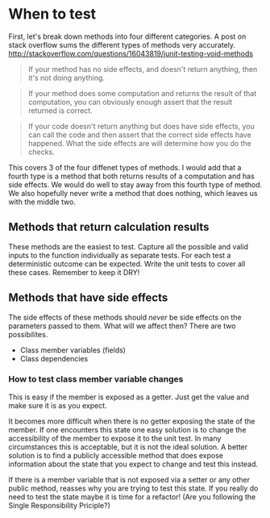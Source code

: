 # When to test
First, let's break down methods into four different categories.
A post on stack overflow sums the different types of methods very accurately. http://stackoverflow.com/questions/16043819/junit-testing-void-methods
>If your method has no side effects, and doesn't return anything, then it's not doing anything.

>If your method does some computation and returns the result of that computation, you can obviously enough assert that the result returned is correct.

>If your code doesn't return anything but does have side effects, you can call the code and then assert that the correct side effects have happened. What the side effects are will determine how you do the checks.

This covers 3 of the four diffenet types of methods. I would add that a fourth type
is a method that both returns results of a computation and has side effects.
We would do well to stay away from this fourth type of method. We also hopefully 
never write a method that does nothing, which leaves us with the middle two.

## Methods that return calculation results
These methods are the easiest to test. Capture all the possible and valid inputs to the function individually as separate tests.
For each test a deterministic outcome can be expected. Write the unit tests to cover all these cases. Remember to keep it DRY!

## Methods that have side effects
The side effects of these methods should *never* be side effects on the parameters passed to them. What will we affect then?
There are two possibilites.
* Class member variables (fields)
* Class dependencies

### How to test class member variable changes
This is easy if the member is exposed as a getter. Just get the value and make sure it is as you expect.

It becomes more difficult when there is no getter exposing the state of the member. If one encounters this state
one easy solution is to change the accessibility of the member to expose it to the unit test. In many circumstances
this is acceptable, but it is not the ideal solution. A better solution is to find a publicly accessible method that does expose
information about the state that you expect to change and test this instead.

If there is a member variable that is not exposed via a setter or any other public method, reasses why you are trying to test this
state. If you really do need to test the state maybe it is time for a refactor! (Are you following the Single Responsibility Priciple?)
